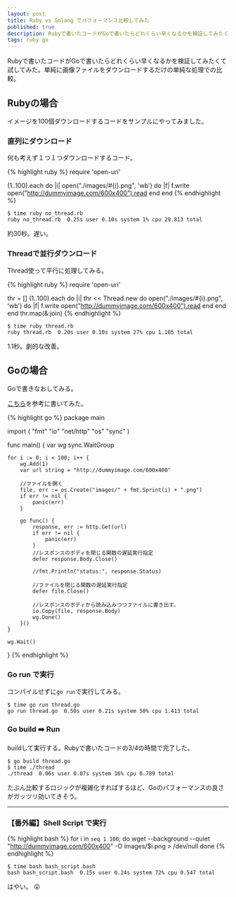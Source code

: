 ```yaml
---
layout: post
title: Ruby vs Golang でパフォーマンス比較してみた
published: true
description: Rubyで書いたコードがGoで書いたらどれくらい早くなるかを検証してみたくて試してみた
tags: ruby go
---
```


Rubyで書いたコードがGoで書いたらどれくらい早くなるかを検証してみたくて試してみた。単純に画像ファイルをダウンロードするだけの単純な処理での比較。

## Rubyの場合

イメージを100個ダウンロードするコードをサンプルにやってみました。

### 直列にダウンロード

何も考えず１つ１つダウンロードするコード。

{% highlight ruby %}
require 'open-uri'

(1..100).each do |i|
  open("./images/#{i}.png", 'wb') do |f|
   f.write open("http://dummyimage.com/600x400").read
  end
end
{% endhighlight %}

    $ time ruby no_thread.rb
    ruby no_thread.rb  0.25s user 0.10s system 1% cpu 29.813 total

約30秒。遅い。

### Threadで並行ダウンロード

Thread使って平行に処理してみる。

{% highlight ruby %}
require 'open-uri'

thr = []
(1..100).each do |i|
  thr << Thread.new do
    open("./images/#{i}.png", 'wb') do |f|
      f.write open("http://dummyimage.com/600x400").read
    end
  end
end
thr.map(&:join)
{% endhighlight %}

    $ time ruby thread.rb
    ruby thread.rb  0.20s user 0.10s system 27% cpu 1.105 total

1.1秒。劇的な改善。

## Goの場合

Goで書きなおしてみる。

[こちら](http://qiita.com/keisukeP/items/f4d680eb9e8f93263fa9)を参考に書いてみた。

{% highlight go %}
package main

import (
	"fmt"
	"io"
	"net/http"
	"os"
	"sync"
)

func main() {
	var wg sync.WaitGroup

	for i := 0; i < 100; i++ {
		wg.Add(1)
		var url string = "http://dummyimage.com/600x400"

		//ファイルを開く
		file, err := os.Create("images/" + fmt.Sprint(i) + ".png")
		if err != nil {
			panic(err)
		}

		go func() {
			response, err := http.Get(url)
			if err != nil {
				panic(err)
			}
			//レスポンスのボディを閉じる関数の遅延実行指定
			defer response.Body.Close()

			//fmt.Println("status:", response.Status)

			//ファイルを閉じる関数の遅延実行指定
			defer file.Close()

			//レスポンスのボディから読み込みつつファイルに書き出す。
			io.Copy(file, response.Body)
			wg.Done()
		}()
	}

	wg.Wait()
}
{% endhighlight %}

### Go run で実行

コンパイルせずに`go run`で実行してみる。

    $ time go run thread.go
    go run thread.go  0.50s user 0.21s system 50% cpu 1.413 total

### Go build :arrow_right: Run

buildして実行する。Rubyで書いたコードの3/4の時間で完了した。

    $ go build thread.go
    $ time ./thread
    ./thread  0.06s user 0.07s system 16% cpu 0.789 total

たぶん比較するロジックが複雑化すればするほど、Goのパフォーマンスの良さがガッツリ効いてきそう。

---

### 【番外編】Shell Script で実行

{% highlight bash %}
for i in `seq 1 100`; do
  wget --background --quiet "http://dummyimage.com/600x400" -O images/$i.png > /dev/null
done
{% endhighlight %}

    $ time bash bash_script.bash
    bash bash_script.bash  0.15s user 0.24s system 72% cpu 0.547 total

はやい。 :astonished:
